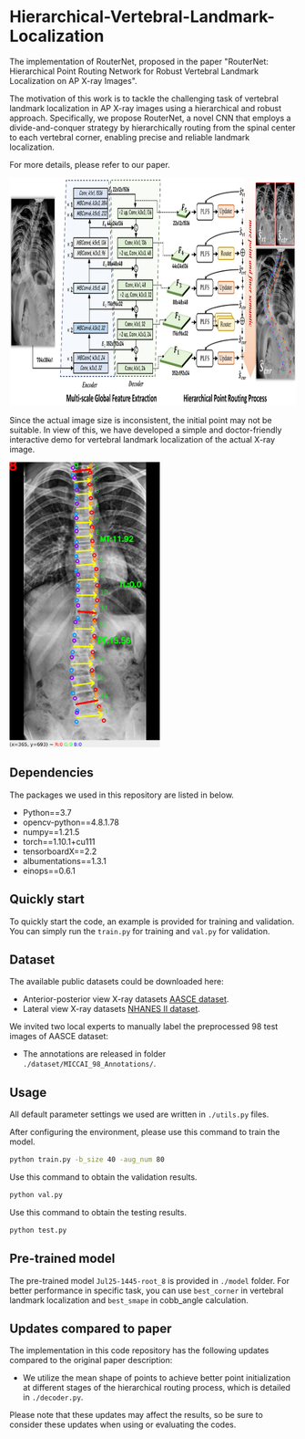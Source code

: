 # Hierarchical-Vertebral-Landmark-Localization
The implementation of RouterNet, proposed in the paper "RouterNet: Hierarchical Point Routing Network for Robust Vertebral Landmark Localization on AP X-ray Images". 

The motivation of this work is to tackle the challenging task of vertebral landmark localization in AP X-ray images using a hierarchical and robust approach. Specifically, we propose RouterNet, a novel CNN that employs a divide-and-conquer strategy by hierarchically routing from the spinal center to each vertebral corner, enabling precise and reliable landmark localization. 

For more details, please refer to our paper.

<img src="fig.png" height='400px'>

Since the actual image size is inconsistent, the initial point may not be suitable. In view of this, we have developed a simple and doctor-friendly interactive demo for vertebral landmark localization of the actual X-ray image. 

<img src='SpineDetection_demo.gif' height='500px'>


## Dependencies
The packages we used in this repository are listed in below.

- Python==3.7
- opencv-python==4.8.1.78
- numpy==1.21.5
- torch==1.10.1+cu111
- tensorboardX==2.2
- albumentations==1.3.1
- einops==0.6.1

## Quickly start
To quickly start the code, an example is provided for training and validation. 
You can simply run the `train.py` for training and `val.py` for validation.


## Dataset
The available public datasets could be downloaded here:
- Anterior-posterior view X-ray datasets [AASCE dataset](https://aasce19.github.io/#challenge-dataset).
- Lateral view X-ray datasets [NHANES II dataset](https://wwwn.cdc.gov/nchs/nhanes/nhanes2/default.aspx).

We invited two local experts to manually label the preprocessed 98 test images of AASCE dataset:
- The annotations are released in folder `./dataset/MICCAI_98_Annotations/`.

## Usage
All default parameter settings we used are written in `./utils.py` files.

After configuring the environment, please use this command to train the model.
```sh
python train.py -b_size 40 -aug_num 80
```

Use this command to obtain the validation results.
```sh
python val.py 
```

Use this command to obtain the testing results.
```sh
python test.py 
```

## Pre-trained model
The pre-trained model `Jul25-1445-root_8` is provided in `./model` folder. For better performance in specific task, you can use `best_corner` in vertebral landmark localization and `best_smape` in cobb_angle calculation.

## Updates compared to paper
The implementation in this code repository has the following updates compared to the original paper description:
- We utilize the mean shape of points to achieve better point initialization at different stages of the hierarchical routing process, which is detailed in `./decoder.py`.

Please note that these updates may affect the results, so be sure to consider these updates when using or evaluating the codes.

[//]: # (## Citation)

[//]: # (If you use this code as part of any published research, we'd really appreciate it if you could cite the following paper:)

[//]: # (```)

[//]: # (@ARTICLE{})

[//]: # (```)

